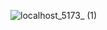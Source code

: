 ![localhost_5173_ (1)](https://github.com/danielgamage/HuePals/assets/1642599/7bd2256a-ec77-4f2c-b292-1d95f1a28412)
